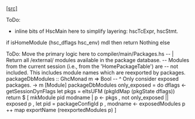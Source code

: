 [[src]](https://github.com/ghc/ghc/tree/master/compiler/main/GHC.hs)

 ToDo:

  * inline bits of HscMain here to simplify layering: hscTcExpr, hscStmt.


 if isHomeModule (hsc_dflags hsc_env) mdl
        then return Nothing
        else 

 ToDo: Move the primary logic here to compiler/main/Packages.hs
-- | Return all /external/ modules available in the package database.
-- Modules from the current session (i.e., from the 'HomePackageTable') are
-- not included.  This includes module names which are reexported by packages.
packageDbModules :: GhcMonad m =>
                    Bool  -- ^ Only consider exposed packages.
                 -> m [Module]
packageDbModules only_exposed = do
   dflags <- getSessionDynFlags
   let pkgs = eltsUFM (pkgIdMap (pkgState dflags))
   return $
     [ mkModule pid modname
     | p <- pkgs
     , not only_exposed || exposed p
     , let pid = packageConfigId p
     , modname <- exposedModules p
               ++ map exportName (reexportedModules p) ]
               